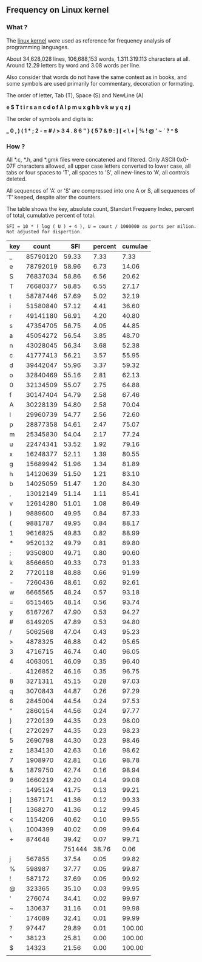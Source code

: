## Frequency on Linux kernel

### What ?

The [linux kernel](https://cdn.kernel.org/pub/linux/kernel/v6.x/linux-6.10.7.tar.xz) were used as reference for frequency analysis of programming languages. 

About 34,628,028 lines, 106,688,153 words, 1.311.319.113 characters at all. 
Around 12.29 letters by word and 3.08 words per line.

Also consider that words do not have the same context as in books, and some symbols are used primarily for commentary,  decoration or formating.

The order of letter, Tab (T), Space (S) and NewLine (A)

**e S T t i r s a n c d o f A l p m u x g h b v k w y q z j**

The order of symbols and digits is:

**_ 0 , ) ( 1 * ; 2 - = # / > 3 4 . 8 6 " } { 5 7 & 9 : ] [ < \ + | % ! @ ' ~ ` ? ^ $** 

### How ?

All *.c, *.h, and *.gmk files were concatened and filtered. Only ASCII 0x0-07F characters allowed, all upper case letters converted to lower case, all tabs or four spaces to 'T', all spaces to 'S', all new-lines to 'A', all controls deleted. 

All sequences of 'A' or 'S' are compressed into one A or S, all sequences of 'T' keeped, despite alter the counters.

The table shows the key, absolute count, Standart Frequeny Index, percent of total, cumulative percent of total. 

    SFI = 10 * ( log ( U ) + 4 ), U = count / 1000000 as parts per milion. Not adjusted for dispertion.

| key | count | SFI | percent | cumulae |
| --- | --- | --- | --- | --- |
| _ | 85790120 | 59.33 | 7.33 | 7.33 |
| e | 78792019 | 58.96 | 6.73 | 14.06 |
| S | 76837034 | 58.86 | 6.56 | 20.62 |
| T | 76680377 | 58.85 | 6.55 | 27.17 |
| t | 58787446 | 57.69 | 5.02 | 32.19 |
| i | 51580840 | 57.12 | 4.41 | 36.60 |
| r | 49141180 | 56.91 | 4.20 | 40.80 |
| s | 47354705 | 56.75 | 4.05 | 44.85 |
| a | 45054272 | 56.54 | 3.85 | 48.70 |
| n | 43028045 | 56.34 | 3.68 | 52.38 |
| c | 41777413 | 56.21 | 3.57 | 55.95 |
| d | 39442047 | 55.96 | 3.37 | 59.32 |
| o | 32840469 | 55.16 | 2.81 | 62.13 |
| 0 | 32134509 | 55.07 | 2.75 | 64.88 |
| f | 30147404 | 54.79 | 2.58 | 67.46 |
| A | 30228139 | 54.80 | 2.58 | 70.04 |
| l | 29960739 | 54.77 | 2.56 | 72.60 |
| p | 28877358 | 54.61 | 2.47 | 75.07 |
| m | 25345830 | 54.04 | 2.17 | 77.24 |
| u | 22474341 | 53.52 | 1.92 | 79.16 |
| x | 16248377 | 52.11 | 1.39 | 80.55 |
| g | 15689942 | 51.96 | 1.34 | 81.89 |
| h | 14120639 | 51.50 | 1.21 | 83.10 |
| b | 14025059 | 51.47 | 1.20 | 84.30 |
| , | 13012149 | 51.14 | 1.11 | 85.41 |
| v | 12614280 | 51.01 | 1.08 | 86.49 |
| ) | 9889600 | 49.95 | 0.84 | 87.33 |
| ( | 9881787 | 49.95 | 0.84 | 88.17 |
| 1 | 9616825 | 49.83 | 0.82 | 88.99 |
| * | 9520132 | 49.79 | 0.81 | 89.80 |
| ; | 9350800 | 49.71 | 0.80 | 90.60 |
| k | 8566650 | 49.33 | 0.73 | 91.33 |
| 2 | 7720118 | 48.88 | 0.66 | 91.99 |
| - | 7260436 | 48.61 | 0.62 | 92.61 |
| w | 6665565 | 48.24 | 0.57 | 93.18 |
| = | 6515465 | 48.14 | 0.56 | 93.74 |
| y | 6167267 | 47.90 | 0.53 | 94.27 |
| # | 6149205 | 47.89 | 0.53 | 94.80 |
| / | 5062568 | 47.04 | 0.43 | 95.23 |
| > | 4878325 | 46.88 | 0.42 | 95.65 |
| 3 | 4716715 | 46.74 | 0.40 | 96.05 |
| 4 | 4063051 | 46.09 | 0.35 | 96.40 |
| . | 4126852 | 46.16 | 0.35 | 96.75 |
| 8 | 3271311 | 45.15 | 0.28 | 97.03 |
| q | 3070843 | 44.87 | 0.26 | 97.29 |
| 6 | 2845004 | 44.54 | 0.24 | 97.53 |
| " | 2860154 | 44.56 | 0.24 | 97.77 |
| } | 2720139 | 44.35 | 0.23 | 98.00 |
| { | 2720297 | 44.35 | 0.23 | 98.23 |
| 5 | 2690798 | 44.30 | 0.23 | 98.46 |
| z | 1834130 | 42.63 | 0.16 | 98.62 |
| 7 | 1908970 | 42.81 | 0.16 | 98.78 |
| & | 1879750 | 42.74 | 0.16 | 98.94 |
| 9 | 1660219 | 42.20 | 0.14 | 99.08 |
| : | 1495124 | 41.75 | 0.13 | 99.21 |
| ] | 1367171 | 41.36 | 0.12 | 99.33 |
| [ | 1368270 | 41.36 | 0.12 | 99.45 |
| < | 1154206 | 40.62 | 0.10 | 99.55 |
| \ | 1004399 | 40.02 | 0.09 | 99.64 |
| + | 874648 | 39.42 | 0.07 | 99.71 |
| | | 751444 | 38.76 | 0.06 | 99.77 |
| j | 567855 | 37.54 | 0.05 | 99.82 |
| % | 598987 | 37.77 | 0.05 | 99.87 |
| ! | 587172 | 37.69 | 0.05 | 99.92 |
| @ | 323365 | 35.10 | 0.03 | 99.95 |
| ' | 276074 | 34.41 | 0.02 | 99.97 |
| ~ | 130637 | 31.16 | 0.01 | 99.98 |
| ` | 174089 | 32.41 | 0.01 | 99.99 |
| ? | 97447 | 29.89 | 0.01 | 100.00 |
| ^ | 38123 | 25.81 | 0.00 | 100.00 |
| $ | 14323 | 21.56 | 0.00 | 100.00 |
| | | | |
